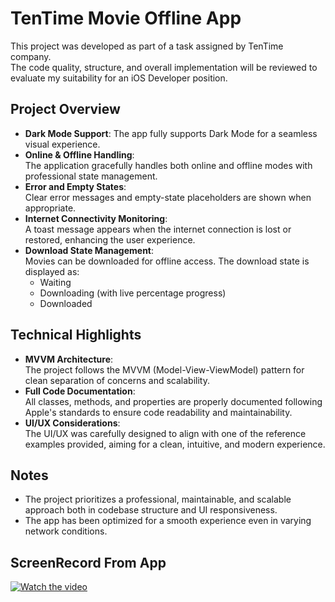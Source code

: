 # TenTime Movie Offline App

This project was developed as part of a task assigned by TenTime company.  
The code quality, structure, and overall implementation will be reviewed to evaluate my suitability for an iOS Developer position.

## Project Overview

- **Dark Mode Support**: The app fully supports Dark Mode for a seamless visual experience.
- **Online & Offline Handling**:  
  The application gracefully handles both online and offline modes with professional state management.
- **Error and Empty States**:  
  Clear error messages and empty-state placeholders are shown when appropriate.
- **Internet Connectivity Monitoring**:  
  A toast message appears when the internet connection is lost or restored, enhancing the user experience.
- **Download State Management**:  
  Movies can be downloaded for offline access. The download state is displayed as:
  - Waiting
  - Downloading (with live percentage progress)
  - Downloaded

## Technical Highlights

- **MVVM Architecture**:  
  The project follows the MVVM (Model-View-ViewModel) pattern for clean separation of concerns and scalability.
- **Full Code Documentation**:  
  All classes, methods, and properties are properly documented following Apple's standards to ensure code readability and maintainability.
- **UI/UX Considerations**:  
  The UI/UX was carefully designed to align with one of the reference examples provided, aiming for a clean, intuitive, and modern experience.

## Notes

- The project prioritizes a professional, maintainable, and scalable approach both in codebase structure and UI responsiveness.
- The app has been optimized for a smooth experience even in varying network conditions.


## ScreenRecord From App
[![Watch the video](https://img.youtube.com/vi/xfI4LnNbCMA/hqdefault.jpg)](https://www.youtube.com/watch?v=xfI4LnNbCMA)
